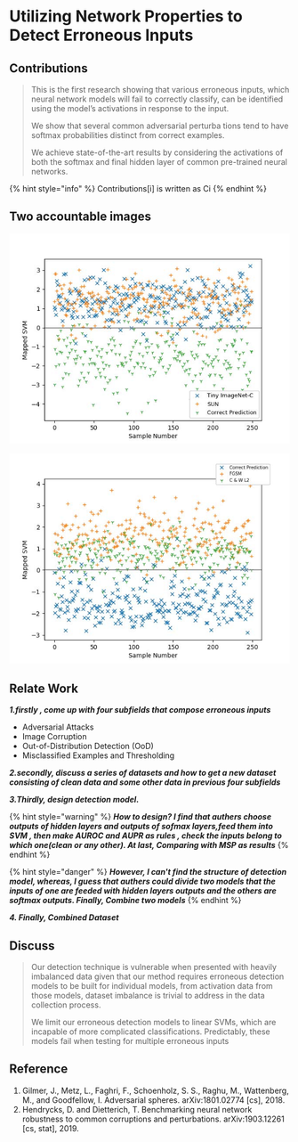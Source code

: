 # Utilizing Network Properties to Detect Erroneous Inputs

## Contributions

> This is the first research showing that various erroneous inputs, which neural network models will fail to correctly classify, can be identified using the model’s activations in response to the input.
>
> We show that several common adversarial perturba tions tend to have softmax probabilities distinct from correct examples.
>
> We achieve state-of-the-art results by considering the activations of both the softmax and final hidden layer of common pre-trained neural networks.

{% hint style="info" %}
Contributions\[i\] is written as Ci
{% endhint %}

## Two accountable images



![](.gitbook/assets/2002.jpg)

![](.gitbook/assets/2001.jpg)

## Relate Work

_**1.firstly , come up with four subfields that compose erroneous inputs**_

* Adversarial Attacks
* Image Corruption
* Out-of-Distribution Detection \(OoD\)
* Misclassified Examples and Thresholding

_**2.secondly,  discuss a series of datasets and how to get a new dataset consisting of clean data and some other data in previous four subfields**_

_**3.Thirdly,  design detection model.**_

{% hint style="warning" %}
_**How to design?  I find that authers choose outputs of hidden layers and outputs of sofmax layers,feed them into SVM , then make AUROC and AUPR as rules , check the inputs belong to which one\(clean or any other\). At last, Comparing with MSP  as results**_
{% endhint %}

{% hint style="danger" %}
_**However, I can't find the structure of detection model, whereas, I guess that authers could divide two models that the inputs of one are feeded with hidden layers outputs and the others are softmax outputs. Finally, Combine two models**_
{% endhint %}

_**4. Finally, Combined Dataset**_

## Discuss

> Our detection technique is vulnerable when presented with heavily imbalanced data given that our method requires erroneous detection models to be built for individual models, from activation data from those models, dataset imbalance is trivial to address in the data collection process. 
>
> We limit our erroneous detection models to linear SVMs, which are incapable of more complicated classifications. Predictably, these models fail when testing for multiple erroneous inputs

## Reference

1. Gilmer, J., Metz, L., Faghri, F., Schoenholz, S. S., Raghu, M., Wattenberg, M., and Goodfellow, I. Adversarial spheres. arXiv:1801.02774 \[cs\], 2018.
2. Hendrycks, D. and Dietterich, T. Benchmarking neural network robustness to common corruptions and perturbations. arXiv:1903.12261 \[cs, stat\], 2019.



